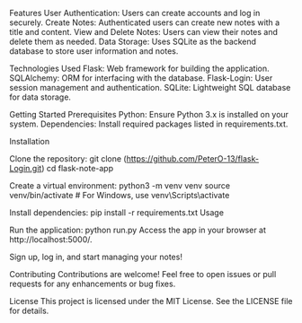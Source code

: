 Features
User Authentication: Users can create accounts and log in securely.
Create Notes: Authenticated users can create new notes with a title and content.
View and Delete Notes: Users can view their notes and delete them as needed.
Data Storage: Uses SQLite as the backend database to store user information and notes.

Technologies Used
Flask: Web framework for building the application.
SQLAlchemy: ORM for interfacing with the database.
Flask-Login: User session management and authentication.
SQLite: Lightweight SQL database for data storage.

Getting Started
Prerequisites
Python: Ensure Python 3.x is installed on your system.
Dependencies: Install required packages listed in requirements.txt.

Installation

Clone the repository:
git clone (https://github.com/PeterO-13/flask-Login.git)
cd flask-note-app

Create a virtual environment:
python3 -m venv venv
source venv/bin/activate  # For Windows, use venv\Scripts\activate

Install dependencies:
pip install -r requirements.txt
Usage

Run the application:
python run.py
Access the app in your browser at http://localhost:5000/.

Sign up, log in, and start managing your notes!

Contributing
Contributions are welcome! Feel free to open issues or pull requests for any enhancements or bug fixes.

License
This project is licensed under the MIT License. See the LICENSE file for details.
